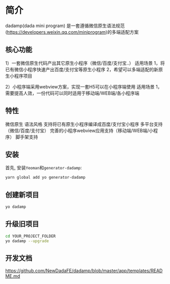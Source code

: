 # 简介
dadamp(dada mini program)
是一套遵循微信原生语法规范(https://developers.weixin.qq.com/miniprogram)的多端适配方案

## 核心功能

1）一套微信原生代码产出其它原生小程序（微信/百度/支付宝..）
    适用场景
	1，将已有微信小程序快速产出百度/支付宝等原生小程序
	2，希望可以多端适配的新原生小程序项目

2）小程序端采用webview方案，实现一套H5可以在小程序端使用
    适用场景
    1，需要提高人效，一份代码可以同时适用于移动端/WEB端/各小程序端

## 特性

微信原生 语法风格
支持将已有原生小程序编译成百度/支付宝小程序
多平台支持（微信/百度/支付宝）
完善的小程序webview应用支持（移动端/WEB端/小程序）
脚手架支持

## 安装

首先, 安装`Yeoman`和`generator-dadamp`:

```bash
yarn global add yo generator-dadamp
```

## 创建新项目

```bash
yo dadamp
```

## 升级旧项目

```bash
cd YOUR_PROJECT_FOLDER
yo dadamp --upgrade
```
## 开发文档
https://github.com/NewDadaFE/dadamp/blob/master/app/templates/README.md